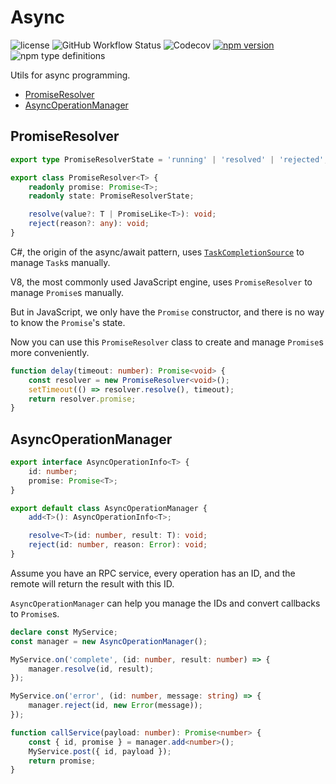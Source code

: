 # Async

![license](https://img.shields.io/npm/l/@yume-chan/async)
![GitHub Workflow Status](https://img.shields.io/github/workflow/status/yume-chan/async/Node.js%20CI?label=build)
![Codecov](https://img.shields.io/codecov/c/github/yume-chan/async?token=Z6KEN9JL2A)
[![npm version](https://img.shields.io/npm/v/@yume-chan/async)](https://www.npmjs.com/package/@yume-chan/async)
![npm type definitions](https://img.shields.io/npm/types/@yume-chan/async)

Utils for async programming.

- [PromiseResolver](#promiseresolver)
- [AsyncOperationManager](#asyncoperationmanager)

## PromiseResolver

``` ts
export type PromiseResolverState = 'running' | 'resolved' | 'rejected';

export class PromiseResolver<T> {
    readonly promise: Promise<T>;
    readonly state: PromiseResolverState;

    resolve(value?: T | PromiseLike<T>): void;
    reject(reason?: any): void;
}
```

C#, the origin of the async/await pattern, uses [`TaskCompletionSource`](https://docs.microsoft.com/en-us/dotnet/api/system.threading.tasks.taskcompletionsource-1) to manage `Task`s manually.

V8, the most commonly used JavaScript engine, uses `PromiseResolver` to manage `Promise`s manually.

But in JavaScript, we only have the `Promise` constructor, and there is no way to know the `Promise`'s state.

Now you can use this `PromiseResolver` class to create and manage `Promise`s more conveniently.

``` ts
function delay(timeout: number): Promise<void> {
    const resolver = new PromiseResolver<void>();
    setTimeout(() => resolver.resolve(), timeout);
    return resolver.promise;
}
```

## AsyncOperationManager

``` ts
export interface AsyncOperationInfo<T> {
    id: number;
    promise: Promise<T>;
}

export default class AsyncOperationManager {
    add<T>(): AsyncOperationInfo<T>;

    resolve<T>(id: number, result: T): void;
    reject(id: number, reason: Error): void;
}
```

Assume you have an RPC service, every operation has an ID, and the remote will return the result with this ID.

`AsyncOperationManager` can help you manage the IDs and convert callbacks to `Promise`s.

``` ts
declare const MyService;
const manager = new AsyncOperationManager();

MyService.on('complete', (id: number, result: number) => {
    manager.resolve(id, result);
});

MyService.on('error', (id: number, message: string) => {
    manager.reject(id, new Error(message));
});

function callService(payload: number): Promise<number> {
    const { id, promise } = manager.add<number>();
    MyService.post({ id, payload });
    return promise;
}
```
